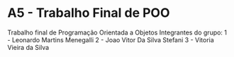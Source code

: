 # A5 - Trabalho Final de POO
Trabalho final de Programação Orientada a Objetos
  Integrantes do grupo:
  1 - Leonardo Martins Menegalli
  2 - Joao Vitor Da Silva Stefani
  3 - Vitoria Vieira da Silva
